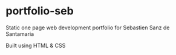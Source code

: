 # portfolio-seb

Static one page web development portfolio for Sebastien Sanz de Santamaria

Built using HTML & CSS
